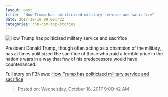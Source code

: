 ```yaml
---
layout: post
title:  "How Trump has politicized military service and sacrifice"
date: 2017-10-18 09:00:42Z
categories: cnn-com-top-stories
---
```


![How Trump has politicized military service and sacrifice](http://cdn.cnn.com/cnnnext/dam/assets/170915174518-trump-marks-pow-day-super-tease.jpg)

President Donald Trump, though often acting as a champion of the military, has at times politicized the sacrifice of those who paid a terrible price in the nation's wars in a way that few of his predecessors would have countenanced.


Full story on F3News: [How Trump has politicized military service and sacrifice](http://www.f3nws.com/n/yUUNsF)

> Posted on: Wednesday, October 18, 2017 9:00:42 AM

